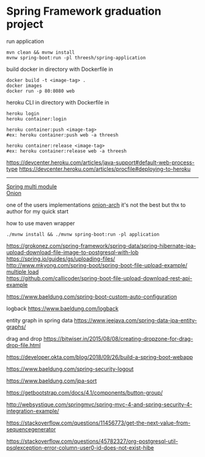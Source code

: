 # Spring Framework graduation project

run application
```
mvn clean && mvnw install
mvnw spring-boot:run -pl threesh/spring-application
```

build docker in directory with Dockerfile in
```
docker build -t <image-tag> .
docker images
docker run -p 80:8080 web
```
heroku CLI in directory with Dockerfile in
```
heroku login
heroku container:login

heroku container:push <image-tag>
#ex: heroku container:push web -a threesh

heroku container:release <image-tag>
#ex: heroku container:release web -a threesh
```

https://devcenter.heroku.com/articles/java-support#default-web-process-type
https://devcenter.heroku.com/articles/procfile#deploying-to-heroku

---
[Spring multi module](https://spring.io/guides/gs/multi-module/) <br>
[Onion](https://dzone.com/articles/onion-architecture-is-interesting)

one of the users implementations
[onion-arch](https://github.com/splaw88/onion-architecture)
it's not the best but thx to author for my quick start

how to use maven wrapper
```
./mvnw install && ./mvnw spring-boot:run -pl application
```

https://grokonez.com/spring-framework/spring-data/spring-hibernate-jpa-upload-download-file-image-to-postgresql-with-lob <br>
https://spring.io/guides/gs/uploading-files/ <br>
http://www.mkyong.com/spring-boot/spring-boot-file-upload-example/ <br>
[multiple load](https://www.callicoder.com/spring-boot-file-upload-download-rest-api-example) <br>
https://github.com/callicoder/spring-boot-file-upload-download-rest-api-example 

https://www.baeldung.com/spring-boot-custom-auto-configuration

logback
https://www.baeldung.com/logback

entity graph in spring data
https://www.jeejava.com/spring-data-jpa-entity-graphs/

drag and drop
https://bitwiser.in/2015/08/08/creating-dropzone-for-drag-drop-file.html

https://developer.okta.com/blog/2018/09/26/build-a-spring-boot-webapp

https://www.baeldung.com/spring-security-logout

https://www.baeldung.com/jpa-sort

https://getbootstrap.com/docs/4.1/components/button-group/

http://websystique.com/springmvc/spring-mvc-4-and-spring-security-4-integration-example/

https://stackoverflow.com/questions/11456773/get-the-next-value-from-sequencegenerator

https://stackoverflow.com/questions/45782327/org-postgresql-util-psqlexception-error-column-user0-id-does-not-exist-hibe